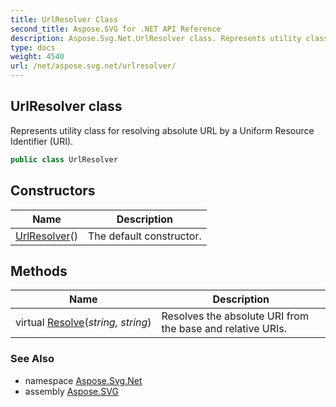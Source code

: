```yaml
---
title: UrlResolver Class
second_title: Aspose.SVG for .NET API Reference
description: Aspose.Svg.Net.UrlResolver class. Represents utility class for resolving absolute URL by a Uniform Resource Identifier URI
type: docs
weight: 4540
url: /net/aspose.svg.net/urlresolver/
---
```

## UrlResolver class

Represents utility class for resolving absolute URL by a Uniform Resource Identifier (URI).

```csharp
public class UrlResolver
```

## Constructors

| Name | Description |
| --- | --- |
| [UrlResolver](urlresolver/)() | The default constructor. |

## Methods

| Name | Description |
| --- | --- |
| virtual [Resolve](../../aspose.svg.net/urlresolver/resolve/)(*string, string*) | Resolves the absolute URI from the base and relative URIs. |

### See Also

* namespace [Aspose.Svg.Net](../../aspose.svg.net/)
* assembly [Aspose.SVG](../../)
